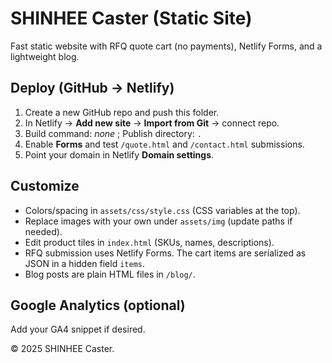 # SHINHEE Caster (Static Site)

Fast static website with RFQ quote cart (no payments), Netlify Forms, and a lightweight blog.

## Deploy (GitHub → Netlify)
1. Create a new GitHub repo and push this folder.
2. In Netlify → **Add new site** → **Import from Git** → connect repo.
3. Build command: _none_ ; Publish directory: `.`
4. Enable **Forms** and test `/quote.html` and `/contact.html` submissions.
5. Point your domain in Netlify **Domain settings**.

## Customize
- Colors/spacing in `assets/css/style.css` (CSS variables at the top).
- Replace images with your own under `assets/img` (update paths if needed).
- Edit product tiles in `index.html` (SKUs, names, descriptions).
- RFQ submission uses Netlify Forms. The cart items are serialized as JSON in a hidden field `items`.
- Blog posts are plain HTML files in `/blog/`.

## Google Analytics (optional)
Add your GA4 snippet if desired.

© 2025 SHINHEE Caster.
